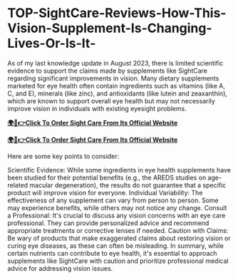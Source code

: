 # TOP-SightCare-Reviews-How-This-Vision-Supplement-Is-Changing-Lives-Or-Is-It-
As of my last knowledge update in August 2023, there is limited scientific evidence to support the claims made by supplements like SightCare regarding significant improvements in vision. Many dietary supplements marketed for eye health often contain ingredients such as vitamins (like A, C, and E), minerals (like zinc), and antioxidants (like lutein and zeaxanthin), which are known to support overall eye health but may not necessarily improve vision in individuals with existing eyesight problems.


**[🌍📱👉Click To Order Sight Care From Its Official Website](https://cutt.ly/ZeLp9m4P)**

**[🌍📱👉Click To Order Sight Care From Its Official Website](https://cutt.ly/ZeLp9m4P)**


Here are some key points to consider:

Scientific Evidence: While some ingredients in eye health supplements have been studied for their potential benefits (e.g., the AREDS studies on age-related macular degeneration), the results do not guarantee that a specific product will improve vision for everyone.
Individual Variability: The effectiveness of any supplement can vary from person to person. Some may experience benefits, while others may not notice any change.
Consult a Professional: It's crucial to discuss any vision concerns with an eye care professional. They can provide personalized advice and recommend appropriate treatments or corrective lenses if needed.
Caution with Claims: Be wary of products that make exaggerated claims about restoring vision or curing eye diseases, as these can often be misleading.
In summary, while certain nutrients can contribute to eye health, it's essential to approach supplements like SightCare with caution and prioritize professional medical advice for addressing vision issues.


